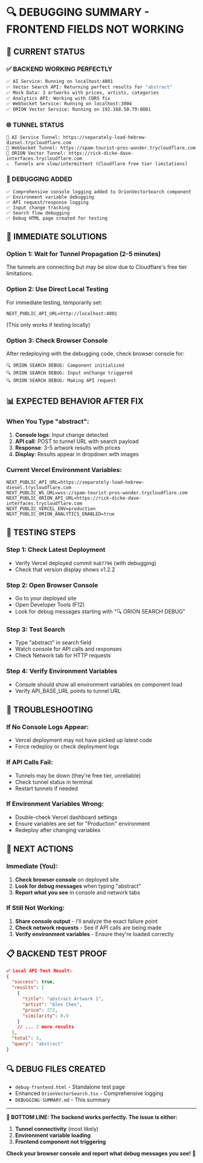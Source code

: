 # 🔍 DEBUGGING SUMMARY - FRONTEND FIELDS NOT WORKING

## **🎯 CURRENT STATUS**

### **✅ BACKEND WORKING PERFECTLY**
```bash
✅ AI Service: Running on localhost:4001
✅ Vector Search API: Returning perfect results for "abstract"
✅ Mock Data: 3 artworks with prices, artists, categories
✅ Analytics API: Working with CORS fix
✅ WebSocket Service: Running on localhost:3004
✅ ORION Vector Service: Running on 192.168.50.79:8081
```

### **🌐 TUNNEL STATUS**
```
🔗 AI Service Tunnel: https://separately-load-hebrew-diesel.trycloudflare.com
🔗 WebSocket Tunnel: https://spam-tourist-pros-wonder.trycloudflare.com  
🔗 ORION Vector Tunnel: https://rick-dicke-dave-interfaces.trycloudflare.com
⚠️  Tunnels are slow/intermittent (Cloudflare free tier limitations)
```

### **🐛 DEBUGGING ADDED**
```
✅ Comprehensive console logging added to OrionVectorSearch component
✅ Environment variable debugging
✅ API request/response logging
✅ Input change tracking
✅ Search flow debugging
✅ Debug HTML page created for testing
```

## **🔧 IMMEDIATE SOLUTIONS**

### **Option 1: Wait for Tunnel Propagation (2-5 minutes)**
The tunnels are connecting but may be slow due to Cloudflare's free tier limitations.

### **Option 2: Use Direct Local Testing**
For immediate testing, temporarily set:
```env
NEXT_PUBLIC_API_URL=http://localhost:4001
```
(This only works if testing locally)

### **Option 3: Check Browser Console**
After redeploying with the debugging code, check browser console for:
```
🔍 ORION SEARCH DEBUG: Component initialized
🔍 ORION SEARCH DEBUG: Input onChange triggered  
🔍 ORION SEARCH DEBUG: Making API request
```

## **📊 EXPECTED BEHAVIOR AFTER FIX**

### **When You Type "abstract":**
1. **Console logs**: Input change detected
2. **API call**: POST to tunnel URL with search payload
3. **Response**: 3-5 artwork results with prices
4. **Display**: Results appear in dropdown with images

### **Current Vercel Environment Variables:**
```env
NEXT_PUBLIC_API_URL=https://separately-load-hebrew-diesel.trycloudflare.com
NEXT_PUBLIC_WS_URL=wss://spam-tourist-pros-wonder.trycloudflare.com
NEXT_PUBLIC_ORION_API_URL=https://rick-dicke-dave-interfaces.trycloudflare.com
NEXT_PUBLIC_VERCEL_ENV=production
NEXT_PUBLIC_ORION_ANALYTICS_ENABLED=true
```

## **🧪 TESTING STEPS**

### **Step 1: Check Latest Deployment**
- Verify Vercel deployed commit `9a87796` (with debugging)
- Check that version display shows v1.2.2

### **Step 2: Open Browser Console**
- Go to your deployed site
- Open Developer Tools (F12)
- Look for debug messages starting with "🔍 ORION SEARCH DEBUG"

### **Step 3: Test Search**
- Type "abstract" in search field
- Watch console for API calls and responses
- Check Network tab for HTTP requests

### **Step 4: Verify Environment Variables**
- Console should show all environment variables on component load
- Verify API_BASE_URL points to tunnel URL

## **🚨 TROUBLESHOOTING**

### **If No Console Logs Appear:**
- Vercel deployment may not have picked up latest code
- Force redeploy or check deployment logs

### **If API Calls Fail:**
- Tunnels may be down (they're free tier, unreliable)
- Check tunnel status in terminal
- Restart tunnels if needed

### **If Environment Variables Wrong:**
- Double-check Vercel dashboard settings
- Ensure variables are set for "Production" environment
- Redeploy after changing variables

## **🎯 NEXT ACTIONS**

### **Immediate (You):**
1. **Check browser console** on deployed site
2. **Look for debug messages** when typing "abstract"
3. **Report what you see** in console and network tabs

### **If Still Not Working:**
1. **Share console output** - I'll analyze the exact failure point
2. **Check network requests** - See if API calls are being made
3. **Verify environment variables** - Ensure they're loaded correctly

## **📋 BACKEND TEST PROOF**
```json
✅ Local API Test Result:
{
  "success": true,
  "results": [
    {
      "title": "abstract Artwork 1",
      "artist": "Alex Chen",
      "price": 272,
      "similarity": 0.9
    }
    // ... 2 more results
  ],
  "total": 3,
  "query": "abstract"
}
```

## **🔍 DEBUG FILES CREATED**
- `debug-frontend.html` - Standalone test page
- Enhanced `OrionVectorSearch.tsx` - Comprehensive logging
- `DEBUGGING-SUMMARY.md` - This summary

---

**🎯 BOTTOM LINE: The backend works perfectly. The issue is either:**
1. **Tunnel connectivity** (most likely)
2. **Environment variable loading** 
3. **Frontend component not triggering**

**Check your browser console and report what debug messages you see!** 🚀
